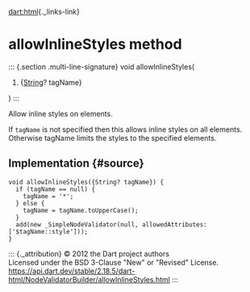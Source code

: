[dart:html](../../dart-html/dart-html-library){._links-link}

allowInlineStyles method
========================

::: {.section .multi-line-signature}
void allowInlineStyles(

1.  {[String](../../dart-core/string-class)? tagName}

)
:::

Allow inline styles on elements.

If `tagName` is not specified then this allows inline styles on all
elements. Otherwise tagName limits the styles to the specified elements.

Implementation {#source}
--------------

``` {.language-dart data-language="dart"}
void allowInlineStyles({String? tagName}) {
  if (tagName == null) {
    tagName = '*';
  } else {
    tagName = tagName.toUpperCase();
  }
  add(new _SimpleNodeValidator(null, allowedAttributes: ['$tagName::style']));
}
```

::: {._attribution}
© 2012 the Dart project authors\
Licensed under the BSD 3-Clause \"New\" or \"Revised\" License.\
<https://api.dart.dev/stable/2.18.5/dart-html/NodeValidatorBuilder/allowInlineStyles.html>
:::
